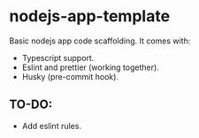 # nodejs-app-template

Basic nodejs app code scaffolding. It comes with: 

* Typescript support.
* Eslint and prettier (working together).
* Husky (pre-commit hook).

## TO-DO: 

* Add eslint rules.
